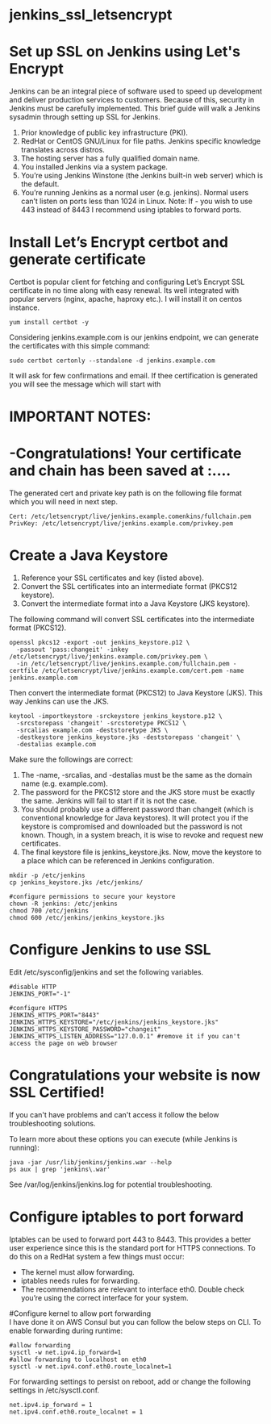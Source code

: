 # jenkins_ssl_letsencrypt
# Set up SSL on Jenkins using Let's Encrypt

Jenkins can be an integral piece of software used to speed up development and deliver production services to customers. Because of this, security in Jenkins must be carefully implemented. This brief guide will walk a Jenkins sysadmin through setting up SSL for Jenkins.
1. Prior knowledge of public key infrastructure (PKI).
2. RedHat or CentOS GNU/Linux for file paths. Jenkins specific knowledge translates across distros.
3. The hosting server has a fully qualified domain name.
4. You installed Jenkins via a system package.
5. You’re using Jenkins Winstone (the Jenkins built-in web server) which is the default.
6. You’re running Jenkins as a normal user (e.g. jenkins). Normal users can’t listen on ports less than 1024 in Linux. Note: If  - you wish to use 443 instead of 8443 I recommend using iptables to forward ports.

# Install Let’s Encrypt certbot and generate certificate
Certbot is popular client for fetching and configuring Let’s Encrypt SSL certificate in no time along with easy renewal. Its well integrated with popular servers (nginx, apache, haproxy etc.). I will install it on centos instance. 
```
yum install certbot -y
```
Considering jenkins.example.com is our jenkins endpoint, we can generate the certificates with this simple command:
```
sudo certbot certonly --standalone -d jenkins.example.com
```
It will ask for few confirmations and email. If thee certification is generated you will see the message which will start with 
# IMPORTANT NOTES:
# -Congratulations! Your certificate and chain has been saved at :....

The generated cert and private key path is on the following file format which you will need in next step.
```
Cert: /etc/letsencrypt/live/jenkins.example.comenkins/fullchain.pem
PrivKey: /etc/letsencrypt/live/jenkins.example.com/privkey.pem
```
# Create a Java Keystore
1. Reference your SSL certificates and key (listed above).
2. Convert the SSL certificates into an intermediate format (PKCS12 keystore).
3. Convert the intermediate format into a Java Keystore (JKS keystore).

The following command will convert SSL certificates into the intermediate format (PKCS12).
```
openssl pkcs12 -export -out jenkins_keystore.p12 \
  -passout 'pass:changeit' -inkey /etc/letsencrypt/live/jenkins.example.com/privkey.pem \
  -in /etc/letsencrypt/live/jenkins.example.com/fullchain.pem -certfile /etc/letsencrypt/live/jenkins.example.com/cert.pem -name jenkins.example.com
```
Then convert the intermediate format (PKCS12) to Java Keystore (JKS). This way Jenkins can use the JKS.
```
keytool -importkeystore -srckeystore jenkins_keystore.p12 \
  -srcstorepass 'changeit' -srcstoretype PKCS12 \
  -srcalias example.com -deststoretype JKS \
  -destkeystore jenkins_keystore.jks -deststorepass 'changeit' \
  -destalias example.com
```
Make sure the followings are correct:
1. The -name, -srcalias, and -destalias must be the same as the domain name (e.g. example.com).
2. The password for the PKCS12 store and the JKS store must be exactly the same. Jenkins will fail to start if it is not the case.
3. You should probably use a different password than changeit (which is conventional knowledge for Java keystores). It will protect you if the keystore is compromised and downloaded but the password is not known. Though, in a system breach, it is wise to revoke and request    new certificates.
4. The final keystore file is jenkins_keystore.jks.
Now,  move the keystore to a place which can be referenced in Jenkins configuration.
```
mkdir -p /etc/jenkins
cp jenkins_keystore.jks /etc/jenkins/

#configure permissions to secure your keystore
chown -R jenkins: /etc/jenkins
chmod 700 /etc/jenkins
chmod 600 /etc/jenkins/jenkins_keystore.jks
```
# Configure Jenkins to use SSL

Edit /etc/sysconfig/jenkins and set the following variables.
```
#disable HTTP
JENKINS_PORT="-1"

#configure HTTPS
JENKINS_HTTPS_PORT="8443"
JENKINS_HTTPS_KEYSTORE="/etc/jenkins/jenkins_keystore.jks"
JENKINS_HTTPS_KEYSTORE_PASSWORD="changeit"
JENKINS_HTTPS_LISTEN_ADDRESS="127.0.0.1" #remove it if you can't access the page on web browser
```
# Congratulations your website is now SSL Certified! 
If you can't have problems and can't access it follow the below troubleshooting solutions. 

To learn more about these options you can execute (while Jenkins is running):
```
java -jar /usr/lib/jenkins/jenkins.war --help
ps aux | grep 'jenkins\.war'
```
See /var/log/jenkins/jenkins.log for potential troubleshooting.

# Configure iptables to port forward
Iptables can be used to forward port 443 to 8443. This provides a better user experience since this is the standard port for HTTPS connections. To do this on a RedHat system a few things must occur:

- The kernel must allow forwarding.
- iptables needs rules for forwarding.
- The recommendations are relevant to interface eth0. Double check you’re using the correct interface for your system.

#Configure kernel to allow port forwarding  
I have done it on AWS Consul but you can follow the below steps on CLI.
To enable forwarding during runtime:
```
#allow forwarding
sysctl -w net.ipv4.ip_forward=1
#allow forwarding to localhost on eth0
sysctl -w net.ipv4.conf.eth0.route_localnet=1
```
For forwarding settings to persist on reboot, add or change the following settings in /etc/sysctl.conf.

```
net.ipv4.ip_forward = 1
net.ipv4.conf.eth0.route_localnet = 1
```

